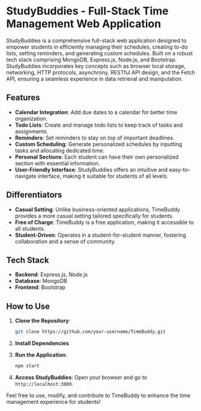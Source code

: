 # StudyBuddies - Full-Stack Time Management Web Application

StudyBuddies is a comprehensive full-stack web application designed to empower students in efficiently managing their schedules, creating to-do lists, setting reminders, and generating custom schedules. Built on a robust tech stack comprising MongoDB, Express.js, Node.js, and Bootstrap.  StudyBuddies incorporates key concepts such as browser local storage, networking, HTTP protocols, asynchrony, RESTful API design, and the Fetch API, ensuring a seamless experience in data retrieval and manipulation.

## Features

- **Calendar Integration**: Add due dates to a calendar for better time organization.
- **Todo Lists**: Create and manage todo lists to keep track of tasks and assignments.
- **Reminders**: Set reminders to stay on top of important deadlines.
- **Custom Scheduling**: Generate personalized schedules by inputting tasks and allocating dedicated time.
- **Personal Sections**: Each student can have their own personalized section with essential information.
- **User-Friendly Interface**: StudyBuddies offers an intuitive and easy-to-navigate interface, making it suitable for students of all levels.

## Differentiators

- **Casual Setting**: Unlike business-oriented applications, TimeBuddy provides a more casual setting tailored specifically for students.
- **Free of Charge**: TimeBuddy is a free application, making it accessible to all students.
- **Student-Driven**: Operates in a student-for-student manner, fostering collaboration and a sense of community.

## Tech Stack

- **Backend**: Express.js, Node.js
- **Database**: MongoDB
- **Frontend**: Bootstrap

## How to Use

1. **Clone the Repository**:
    ```bash
    git clone https://github.com/your-username/TimeBuddy.git
    ```

2. **Install Dependencies**

3. **Run the Application**:
    ```bash
    npm start
    ```

4. **Access StudyBuddies**:
    Open your browser and go to `http://localhost:3000`.

Feel free to use, modify, and contribute to TimeBuddy to enhance the time management experience for students!
